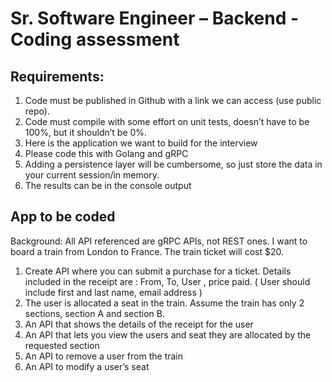 # Sr. Software Engineer – Backend - Coding assessment

## Requirements: 
1.	Code must be published in Github with a link we can access (use public repo).
2.	Code must compile with some effort on unit tests, doesn’t have to be 100%, but it shouldn’t be 0%.
3.	Here is the application we want to build for the interview
4.	Please code this with Golang and gRPC
5.	Adding a persistence layer will be cumbersome, so just store the data in your current session/in memory.
6.	The results can be in the console output

## App to be coded
Background: All API referenced are gRPC APIs, not REST ones.
I want to board a train from London to France. The train ticket will cost $20.  
1.	Create API where you can submit a purchase for a ticket.  Details included in the receipt are : From, To, User , price paid. ( User should include first and last name, email address )
2.	The user is allocated a seat in the train.  Assume the train has only 2 sections, section A and section B.
3.	An API that shows the details of the receipt for the user
4.	An API that lets you view the users and seat they are allocated by the requested section
5.	An API to remove a user from the train
6.	An API to modify a user’s seat